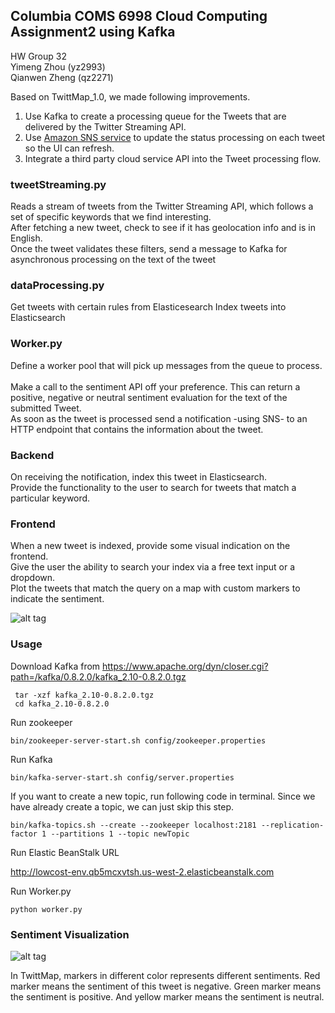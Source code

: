## Columbia COMS 6998 Cloud Computing Assignment2 using Kafka           
HW Group 32       
Yimeng Zhou (yz2993)           
Qianwen Zheng (qz2271)         
         
Based on TwittMap_1.0, we made following improvements.        
1. Use Kafka to create a processing queue for the Tweets that are delivered by the Twitter Streaming API.      
2. Use [Amazon SNS service](https://aws.amazon.com/sns/) to update the status processing on each tweet so the UI can refresh.        
3. Integrate a third party cloud service API into the Tweet processing flow.      
### tweetStreaming.py
Reads a stream of tweets from the Twitter Streaming API, which follows a set of specific keywords that we find interesting.        
After fetching a new tweet, check to see if it has geolocation info and is in English.             
Once the tweet validates these filters, send a message to Kafka for asynchronous processing on the text of the tweet         
### dataProcessing.py        
Get tweets with certain rules from Elasticesearch
Index tweets into Elasticsearch

### Worker.py
Define a worker pool that will pick up messages from the queue to process.                 
Make a call to the sentiment API off your preference. This can return a positive, negative or neutral sentiment evaluation for the text of the submitted Tweet.                     
As soon as the tweet is processed send a notification -using SNS- to an HTTP endpoint that contains the information about the tweet.             
### Backend           
On receiving the notification, index this tweet in Elasticsearch.       
Provide the functionality to the user to search for tweets that match a particular keyword.          
### Frontend         
When a new tweet is indexed, provide some visual indication on the frontend.               
Give the user the ability to search your index via a free text input or a dropdown.                 
Plot the tweets that match the query on a map with custom markers to indicate the sentiment.
                   
![alt tag](https://github.com/TheaZh/TwittMap_demo/blob/master/TwittMap_2.0/img/TwittMap-diagram.png)

### Usage       
Download Kafka from https://www.apache.org/dyn/closer.cgi?path=/kafka/0.8.2.0/kafka_2.10-0.8.2.0.tgz           
```
 tar -xzf kafka_2.10-0.8.2.0.tgz
 cd kafka_2.10-0.8.2.0
```
Run zookeeper
```
bin/zookeeper-server-start.sh config/zookeeper.properties
```
Run Kafka
```
bin/kafka-server-start.sh config/server.properties
```
If you want to create a new topic, run following code in terminal. Since we have already create a topic, we can just skip this step.
```
bin/kafka-topics.sh --create --zookeeper localhost:2181 --replication-factor 1 --partitions 1 --topic newTopic
```

Run Elastic BeanStalk URL

http://lowcost-env.qb5mcxvtsh.us-west-2.elasticbeanstalk.com   

Run Worker.py
```
python worker.py
```

### Sentiment Visualization

![alt tag](https://github.com/TheaZh/TwittMap_demo/blob/master/TwittMap_2.0/img/map-image.png)

In TwittMap, markers in different color represents different sentiments. Red marker means the sentiment of this tweet is negative. Green marker means the sentiment is positive. And yellow marker means the sentiment is neutral.

